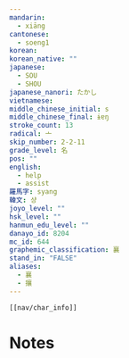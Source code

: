 ```yaml
---
mandarin:
  - xiāng
cantonese:
  - soeng1
korean:
korean_native: ""
japanese:
  - SOU
  - SHOU
japanese_nanori: たかし
vietnamese:
middle_chinese_initial: s
middle_chinese_final: ɨɐŋ
stroke_count: 13
radical: 亠
skip_number: 2-2-11
grade_level: 名
pos: ""
english:
  - help
  - assist
羅馬字: syang
韓文: 샹
joyo_level: ""
hsk_level: ""
hanmun_edu_level: ""
danayo_id: 8204
mc_id: 644
graphemic_classification: 襄
stand_in: "FALSE"
aliases:
  - 襄
  - 攘
---
```

```meta-bind-embed
[[nav/char_info]]
```

# Notes
